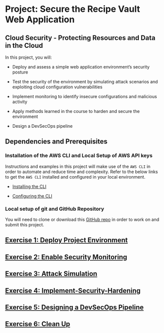 # Project: Secure the Recipe Vault Web Application

## Cloud Security - Protecting Resources and Data in the Cloud

In this project, you will:

* Deploy and assess a simple web application environment’s security posture

* Test the security of the environment by simulating attack scenarios and exploiting cloud configuration vulnerabilities

* Implement monitoring to identify insecure configurations and malicious activity

* Apply methods learned in the course to harden and secure the environment

* Design a DevSecOps pipeline

## Dependencies and Prerequisites

### Installation of the AWS CLI and Local Setup of AWS API keys
Instructions and examples in this project will make use of the ``AWS CLI`` in order to automate and reduce time and complexity. Refer to the below links to get the ``AWS CLI`` installed and configured in your local environment.

* [Installing the CLI](https://docs.aws.amazon.com/cli/latest/userguide/install-cliv2.html)

* [Configuring the CLI](https://docs.aws.amazon.com/cli/latest/userguide/cli-chap-configure.html)

### Local setup of git and GitHub Repository
You will need to clone or download this [GitHub repo](https://github.com/udacity/nd063-c3-design-for-security-project-starter) in order to work on and submit this project.

## [Exercise 1: Deploy Project Environment](./Exercise-1-Deploy-Project-Environment/Exercise_1_Deploy_Project_Environment.md)

## [Exercise 2: Enable Security Monitoring](./Exercice-2-Enable-Security-Monitoring/Exercise_2_Enable_Security_Monitoring.md)

## [Exercise 3: Attack Simulation](./Exercise-3-Attack-Simulation/Exercise_3_Attack_Simulation.md)

## [Exercise 4: Implement-Security-Hardening](./Exercise-4-Implement-Security-Hardening/Exercise-4-Implement-Security-Hardening.md)

## [Exercise 5: Designing a DevSecOps Pipeline](./Exercise-5-Designing-A-DevSecOps-Pipeline/Exercise-5-Designing-a-DevSecOps-Pipeline.md)

## [Exercise 6: Clean Up](./Exercise-6-Clean-Up/Exercise-6-Clean-Up.md)
